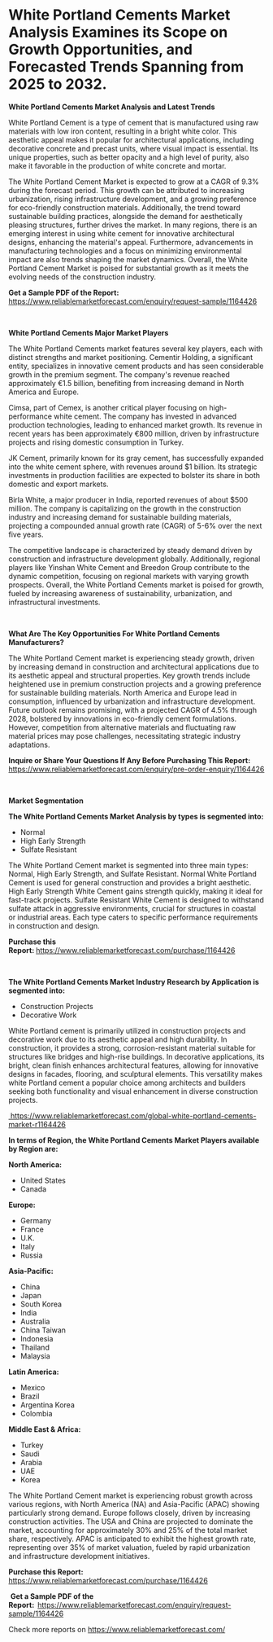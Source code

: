 <p><h1>White Portland Cements Market Analysis Examines its Scope on Growth Opportunities, and Forecasted Trends Spanning from 2025 to 2032.</h1></p><p><strong>White Portland Cements Market Analysis and Latest Trends</strong></p>
<p><p>White Portland Cement is a type of cement that is manufactured using raw materials with low iron content, resulting in a bright white color. This aesthetic appeal makes it popular for architectural applications, including decorative concrete and precast units, where visual impact is essential. Its unique properties, such as better opacity and a high level of purity, also make it favorable in the production of white concrete and mortar.</p><p>The White Portland Cement Market is expected to grow at a CAGR of 9.3% during the forecast period. This growth can be attributed to increasing urbanization, rising infrastructure development, and a growing preference for eco-friendly construction materials. Additionally, the trend toward sustainable building practices, alongside the demand for aesthetically pleasing structures, further drives the market. In many regions, there is an emerging interest in using white cement for innovative architectural designs, enhancing the material's appeal. Furthermore, advancements in manufacturing technologies and a focus on minimizing environmental impact are also trends shaping the market dynamics. Overall, the White Portland Cement Market is poised for substantial growth as it meets the evolving needs of the construction industry.</p></p>
<p><strong>Get a Sample PDF of the Report:&nbsp;</strong> <a href="https://www.reliablemarketforecast.com/enquiry/request-sample/1164426?utm_campaign=2299&utm_medium=2&utm_source=Github&utm_content=ia&utm_term=24032025&utm_id=white-portland-cements">https://www.reliablemarketforecast.com/enquiry/request-sample/1164426</a></p>
<p>&nbsp;</p>
<p><strong>White Portland Cements Major Market Players</strong></p>
<p><p>The White Portland Cements market features several key players, each with distinct strengths and market positioning. Cementir Holding, a significant entity, specializes in innovative cement products and has seen considerable growth in the premium segment. The company's revenue reached approximately €1.5 billion, benefiting from increasing demand in North America and Europe.</p><p>Cimsa, part of Cemex, is another critical player focusing on high-performance white cement. The company has invested in advanced production technologies, leading to enhanced market growth. Its revenue in recent years has been approximately €800 million, driven by infrastructure projects and rising domestic consumption in Turkey.</p><p>JK Cement, primarily known for its gray cement, has successfully expanded into the white cement sphere, with revenues around $1 billion. Its strategic investments in production facilities are expected to bolster its share in both domestic and export markets.</p><p>Birla White, a major producer in India, reported revenues of about $500 million. The company is capitalizing on the growth in the construction industry and increasing demand for sustainable building materials, projecting a compounded annual growth rate (CAGR) of 5-6% over the next five years.</p><p>The competitive landscape is characterized by steady demand driven by construction and infrastructure development globally. Additionally, regional players like Yinshan White Cement and Breedon Group contribute to the dynamic competition, focusing on regional markets with varying growth prospects. Overall, the White Portland Cements market is poised for growth, fueled by increasing awareness of sustainability, urbanization, and infrastructural investments.</p></p>
<p>&nbsp;</p>
<p><strong>What Are The Key Opportunities For White Portland Cements Manufacturers?</strong></p>
<p><p>The White Portland Cement market is experiencing steady growth, driven by increasing demand in construction and architectural applications due to its aesthetic appeal and structural properties. Key growth trends include heightened use in premium construction projects and a growing preference for sustainable building materials. North America and Europe lead in consumption, influenced by urbanization and infrastructure development. Future outlook remains promising, with a projected CAGR of 4.5% through 2028, bolstered by innovations in eco-friendly cement formulations. However, competition from alternative materials and fluctuating raw material prices may pose challenges, necessitating strategic industry adaptations.</p></p>
<p><strong>Inquire or Share Your Questions If Any Before Purchasing This Report:</strong> <a href="https://www.reliablemarketforecast.com/enquiry/pre-order-enquiry/1164426?utm_campaign=2299&utm_medium=2&utm_source=Github&utm_content=ia&utm_term=24032025&utm_id=white-portland-cements">https://www.reliablemarketforecast.com/enquiry/pre-order-enquiry/1164426</a></p>
<p>&nbsp;</p>
<p><strong>Market Segmentation</strong></p>
<p><strong>The White Portland Cements Market Analysis by types is segmented into:</strong></p>
<p><ul><li>Normal</li><li>High Early Strength</li><li>Sulfate Resistant</li></ul></p>
<p><p>The White Portland Cement market is segmented into three main types: Normal, High Early Strength, and Sulfate Resistant. Normal White Portland Cement is used for general construction and provides a bright aesthetic. High Early Strength White Cement gains strength quickly, making it ideal for fast-track projects. Sulfate Resistant White Cement is designed to withstand sulfate attack in aggressive environments, crucial for structures in coastal or industrial areas. Each type caters to specific performance requirements in construction and design.</p></p>
<p><strong>Purchase this Report:&nbsp;</strong><a href="https://www.reliablemarketforecast.com/purchase/1164426?utm_campaign=2299&utm_medium=2&utm_source=Github&utm_content=ia&utm_term=24032025&utm_id=white-portland-cements">https://www.reliablemarketforecast.com/purchase/1164426</a></p>
<p>&nbsp;</p>
<p><strong>The White Portland Cements Market Industry Research by Application is segmented into:</strong></p>
<p><ul><li>Construction Projects</li><li>Decorative Work</li></ul></p>
<p><p>White Portland cement is primarily utilized in construction projects and decorative work due to its aesthetic appeal and high durability. In construction, it provides a strong, corrosion-resistant material suitable for structures like bridges and high-rise buildings. In decorative applications, its bright, clean finish enhances architectural features, allowing for innovative designs in facades, flooring, and sculptural elements. This versatility makes white Portland cement a popular choice among architects and builders seeking both functionality and visual enhancement in diverse construction projects.</p></p>
<p><a href="https://www.reliablemarketforecast.com/global-white-portland-cements-market-r1164426?utm_campaign=2299&utm_medium=2&utm_source=Github&utm_content=ia&utm_term=24032025&utm_id=white-portland-cements">&nbsp;https://www.reliablemarketforecast.com/global-white-portland-cements-market-r1164426</a></p>
<p><strong>In terms of Region, the White Portland Cements Market Players available by Region are:</strong></p>
<p>
    <p> <strong> North America: </strong>
        <ul>
            <li>United States</li>
            <li>Canada</li>
        </ul>
        </p> 
    <p> <strong> Europe: </strong>
        <ul>
            <li>Germany</li>
            <li>France</li>
            <li>U.K.</li>
            <li>Italy</li>
            <li>Russia</li>
        </ul>
        </p> 
    <p> <strong> Asia-Pacific: </strong>
        <ul>
            <li>China</li>
            <li>Japan</li>
            <li>South Korea</li>
            <li>India</li>
            <li>Australia</li>
            <li>China Taiwan</li>
            <li>Indonesia</li>
            <li>Thailand</li>
            <li>Malaysia</li>
        </ul>
        </p> 
    <p> <strong> Latin America: </strong>
        <ul>
            <li>Mexico</li>
            <li>Brazil</li>
            <li>Argentina Korea</li>
            <li>Colombia</li>
        </ul>
        </p> 
    <p> <strong> Middle East & Africa: </strong>
        <ul>
            <li>Turkey</li>
            <li>Saudi</li>
            <li>Arabia</li>
            <li>UAE</li>
            <li>Korea</li>
        </ul>
    </p>
    </p>
<p><p>The White Portland Cement market is experiencing robust growth across various regions, with North America (NA) and Asia-Pacific (APAC) showing particularly strong demand. Europe follows closely, driven by increasing construction activities. The USA and China are projected to dominate the market, accounting for approximately 30% and 25% of the total market share, respectively. APAC is anticipated to exhibit the highest growth rate, representing over 35% of market valuation, fueled by rapid urbanization and infrastructure development initiatives.</p></p>
<p><strong>Purchase this Report: </strong><a href="https://www.reliablemarketforecast.com/purchase/1164426?utm_campaign=2299&utm_medium=2&utm_source=Github&utm_content=ia&utm_term=24032025&utm_id=white-portland-cements">https://www.reliablemarketforecast.com/purchase/1164426</a></p>
<p>&nbsp;<strong>Get a Sample PDF of the Report:&nbsp;&nbsp;</strong><a href="https://www.reliablemarketforecast.com/enquiry/request-sample/1164426?utm_campaign=2299&utm_medium=2&utm_source=Github&utm_content=ia&utm_term=24032025&utm_id=white-portland-cements">https://www.reliablemarketforecast.com/enquiry/request-sample/1164426</a></p>
<p><strong></strong></p>
<p>Check more reports on <a href="https://www.reliablemarketforecast.com/?utm_campaign=2299&utm_medium=2&utm_source=Github&utm_content=ia&utm_term=24032025&utm_id=white-portland-cements">https://www.reliablemarketforecast.com/</a></p>